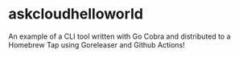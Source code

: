 # askcloudhelloworld

An example of a CLI tool written with Go Cobra and distributed to a Homebrew Tap using Goreleaser and Github Actions!